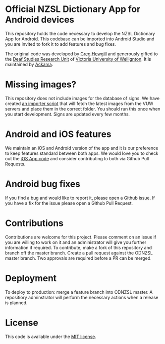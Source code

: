 # Official NZSL Dictionary App for Android devices

This repository holds the code necessary to develop the NZSL Dictionary App for Android. This codebase can be imported into Android Studio and you are invited to fork it to add features and bug fixes.

The original code was developed by [Greg Hewgill](http://hewgill.com/) and generously gifted to the [Deaf Studies Research Unit](http://www.victoria.ac.nz/lals/centres-and-institutes/dsru) of [Victoria University of Wellignton](http://www.victoria.ac.nz/). It is maintained by [Ackama](https://www.ackama.com/). 

# Missing images?

This repository does not include images for the database of signs. We have created [an importer script](https://github.com/ODNZSL/nzsl-dictionary-scripts) that will fetch the latest images from the VUW servers and place them in the correct folder. You should run this once when you start development. Signs are updated every few months.

# Android and iOS features

We maintain an iOS and Android version of the app and it is our preference to keep features standard between both apps. We would love you to check out the [iOS App code](https://github.com/ODNZSL/nzsl-dictionary-ios) and consider contributing to both via Github Pull Requests.

# Android bug fixes

If you find a bug and would like to report it, please open a Github issue. If you have a fix for the issue please open a Github Pull Request.

# Contributions

Contributions are welcome for this project. Please comment on an issue if you are willing to work on it and an administrator will give you further information if required. 
To contribute, make a fork of this repository and branch off the master branch.
Create a pull request against the ODNZSL master branch.
Two approvals are required before a PR can be merged.

# Deployment

To deploy to production: merge a feature branch into ODNZSL master.
A repositiory adminstrator will perform the necessary actions when a release is planned.

# License

This code is available under the [MIT license](https://github.com/ODNZSL/nzsl-dictionary-android/blob/master/LICENSE.txt).
